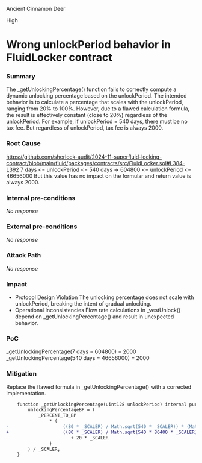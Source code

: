 Ancient Cinnamon Deer

High

# Wrong unlockPeriod behavior in FluidLocker contract

### Summary

The _getUnlockingPercentage() function fails to correctly compute a dynamic unlocking percentage based on the unlockPeriod. The intended behavior is to calculate a percentage that scales with the unlockPeriod, ranging from 20% to 100%. However, due to a flawed calculation formula, the result is effectively constant (close to 20%) regardless of the unlockPeriod.
For example, if unlockPeriod = 540 days, there must be no tax fee. But regardless of unlockPeriod, tax fee is always 2000.

### Root Cause

https://github.com/sherlock-audit/2024-11-superfluid-locking-contract/blob/main/fluid/packages/contracts/src/FluidLocker.sol#L384-L392
7 days <= unlockPeriod <= 540 days => 604800 <= unlockPeriod <= 46656000
But this value has no impact on the formular and return value is always 2000.

### Internal pre-conditions

_No response_

### External pre-conditions

_No response_

### Attack Path

_No response_

### Impact

 - Protocol Design Violation
The unlocking percentage does not scale with unlockPeriod, breaking the intent of gradual unlocking.
 - Operational Inconsistencies
Flow rate calculations in _vestUnlock() depend on _getUnlockingPercentage() and result in unexpected behavior.

### PoC

_getUnlockingPercentage(7 days = 604800) = 2000
_getUnlockingPercentage(540 days = 46656000) = 2000

### Mitigation

Replace the flawed formula in _getUnlockingPercentage() with a corrected implementation.
```diff
    function _getUnlockingPercentage(uint128 unlockPeriod) internal pure returns (uint256 unlockingPercentageBP) {
        unlockingPercentageBP = (
            _PERCENT_TO_BP
                * (
-                    ((80 * _SCALER) / Math.sqrt(540 * _SCALER)) * (Math.sqrt(unlockPeriod * _SCALER) / _SCALER)
+                    ((80 * _SCALER) / Math.sqrt(540 * 86400 * _SCALER)) * (Math.sqrt(unlockPeriod * _SCALER))
                        + 20 * _SCALER
                )
        ) / _SCALER;
    }
```